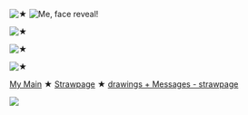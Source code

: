 ![★](https://github.com/STERNEN-KIND/STERNEN-KIND/blob/83fe38a30d2b0f79b6a7f0bbc2f79086f31dbc8b/tumblr_3ade25936d921f22ca6b5a9f5e4119c0_a9f97aa4_1280.png)
![Me, face reveal!](https://github.com/STERNEN-KIND/STERNEN-KIND/blob/c3549f9430b0cb0ca0064bc07cabebd6515b798c/ce4f16fe3d28fffadb0b965ab2a636d3.gif)

![★](https://github.com/STERNEN-KIND/STERNEN-KIND/blob/83fe38a30d2b0f79b6a7f0bbc2f79086f31dbc8b/tumblr_3ade25936d921f22ca6b5a9f5e4119c0_a9f97aa4_1280.png)


![★](https://github.com/STERNEN-KIND/STERNEN-KIND/blob/b87eb5cd081b89d65246835f391fdd9f57636beb/Titelloses%20305_20250118121457.png)




![★](https://github.com/STERNEN-KIND/STERNEN-KIND/blob/5de9ab587c216e16e6177f6cd8fc7a5a0a5c018e/lv_0_20250418000053.gif)



[My Main](https://github.com/BleedingCannibal)   ★   [Strawpage](https://donk3yssxxxx.straw.page/)  ★  [drawings + Messages - strawpage](https://drawingspacee.straw.page/) 




![](https://komarev.com/ghpvc/?username=Bleedingcannibal&abbreviated=true&color=grey)
